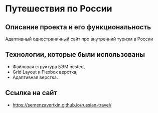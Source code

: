 # Путешествия по России

## Описание проекта и его функциональность

Адаптивный одностраничный сайт про внутренний туризм в России

## Технологии, которые были использованы

* Файловая структура БЭМ nested,
* Grid Layout и Flexbox верстка,
* Адаптивная верстка.

## Ссылка на сайт
* https://semenzavertkin.github.io/russian-travel/